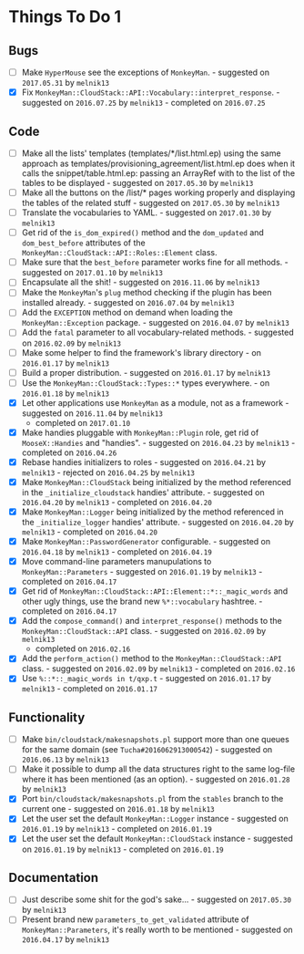 Things To Do 1
============

Bugs
----

 - [ ] Make `HyperMouse` see the exceptions of `MonkeyMan`.
        - suggested on `2017.05.31` by `melnik13`
 - [x] Fix `MonkeyMan::CloudStack::API::Vocabulary::interpret_response`.
        - suggested on `2016.07.25` by `melnik13`
        - completed on `2016.07.25`

Code
----

 - [ ] Make all the lists' templates (templates/*/list.html.ep) using
       the same approach as templates/provisioning_agreement/list.html.ep
       does when it calls the snippet/table.html.ep: passing an ArrayRef
       with to the list of the tables to be displayed
        - suggested on `2017.05.30` by `melnik13`
 - [ ] Make all the buttons on the /list/* pages working properly and
       displaying the tables of the related stuff
        - suggested on `2017.05.30` by `melnik13`
 - [ ] Translate the vocabularies to YAML.
        - suggested on `2017.01.30` by `melnik13`
 - [ ] Get rid of the `is_dom_expired()` method and the `dom_updated` and
       `dom_best_before` attributes of the
       `MonkeyMan::CloudStack::API::Roles::Element` class.
 - [ ] Make sure that the `best_before` parameter works fine for all methods.
        - suggested on `2017.01.10` by `melnik13`
 - [ ] Encapsulate all the shit!
        - suggested on `2016.11.06` by `melnik13`
 - [ ] Make the `MonkeyMan`'s `plug` method checking if the plugin has been
       installed already.
        - suggested on `2016.07.04` by `melnik13`
 - [ ] Add the `EXCEPTION` method on demand when loading the
       `MonkeyMan::Exception` package.
        - suggested on `2016.04.07` by `melnik13`
 - [ ] Add the `fatal` parameter to all vocabulary-related methods.
        - suggested on `2016.02.09` by `melnik13`
 - [ ] Make some helper to find the framework's library directory
        - on `2016.01.17` by `melnik13`
 - [ ] Build a proper distribution.
        - suggested on `2016.01.17` by `melnik13`
 - [ ] Use the `MonkeyMan::CloudStack::Types::*` types everywhere.
        - on `2016.01.18` by `melnik13`
 - [x] Let other applications use `MonkeyMan` as a module, not as a framework
        - suggested on `2016.11.04` by `melnik13`
	- completed on `2017.01.10`
 - [x] Make handies pluggable with `MonkeyMan::Plugin` role, get rid of
       `MooseX::Handies` and "handies".
        - suggested on `2016.04.23` by `melnik13`
        - completed on `2016.04.26`
 - [x] Rebase handies initializers to roles
        - suggested on `2016.04.21` by `melnik13`
        - rejected on `2016.04.25` by `melnik13`
 - [x] Make `MonkeyMan::CloudStack` being initialized by the method referenced
       in the `_initialize_cloudstack` handies' attribute.
        - suggested on `2016.04.20` by `melnik13`
        - completed on `2016.04.20`
 - [x] Make `MonkeyMan::Logger` being initialized by the method referenced
       in the `_initialize_logger` handies' attribute.
        - suggested on `2016.04.20` by `melnik13`
        - completed on `2016.04.20`
 - [x] Make `MonkeyMan::PasswordGenerator` configurable.
        - suggested on `2016.04.18` by `melnik13`
        - completed on `2016.04.19`
 - [x] Move command-line parameters manupulations to `MonkeyMan::Parameters`
        - suggested on `2016.01.19` by `melnik13`
        - completed on `2016.04.17`
 - [x] Get rid of `MonkeyMan::CloudStack::API::Element::*::_magic_words` and
       other ugly things, use the brand new `%*::vocabulary` hashtree.
        - completed on `2016.04.17`
 - [x] Add the `compose_command()` and `interpret_response()` methods to the
       `MonkeyMan::CloudStack::API` class.
        - suggested on `2016.02.09` by `melnik13`
	- completed on `2016.02.16`
 - [x] Add the `perform_action()` method to the `MonkeyMan::CloudStack::API`
       class.
        - suggested on `2016.02.09` by `melnik13`
        - completed on `2016.02.16`
 - [x] Use `%::*::_magic_words in t/qxp.t`
        - suggested on `2016.01.17` by `melnik13`
        - completed on `2016.01.17`

Functionality
-------------

 - [ ] Make `bin/cloudstack/makesnapshots.pl` support more than one queues
       for the same domain (see `Tucha#2016062913000542`)
        - suggested on `2016.06.13` by `melnik13`
 - [ ] Make it possible to dump all the data structures right to the same
       log-file where it has been mentioned (as an option).
        - suggested on `2016.01.28` by `melnik13`
 - [x] Port `bin/cloudstack/makesnapshots.pl` from the `stables` branch to
       the current one
        - suggested on `2016.01.18` by `melnik13`
 - [x] Let the user set the default `MonkeyMan::Logger` instance
        - suggested on `2016.01.19` by `melnik13`
        - completed on `2016.01.19`
 - [x] Let the user set the default `MonkeyMan::CloudStack` instance
        - suggested on `2016.01.19` by `melnik13`
        - completed on `2016.01.19`

Documentation
-------------

 - [ ] Just describe some shit for the god's sake...
        - suggested on `2017.05.30` by `melnik13`
 - [ ] Present brand new `parameters_to_get_validated` attribute of
       `MonkeyMan::Parameters`, it's really worth to be mentioned
        - suggested on `2016.04.17` by `melnik13`
